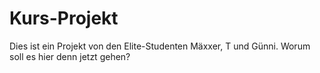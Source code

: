 # Kurs-Projekt

Dies ist ein Projekt von den Elite-Studenten Mäxxer, T und Günni.
Worum soll es hier denn jetzt gehen?